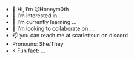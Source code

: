 - 👋 Hi, I’m @Honeym0th
- 👀 I’m interested in ...
- 🌱 I’m currently learning ...
- 💞️ I’m looking to collaborate on ...
- 📫 you can reach me at scarlettsun on discord
-  Pronouns: She/They 
- ⚡ Fun fact: ...

<!---
Honeym0th/Honeym0th is a ✨ special ✨ repository because its `README.md` (this file) appears on your GitHub profile.
You can click the Preview link to take a look at your changes.
--->
